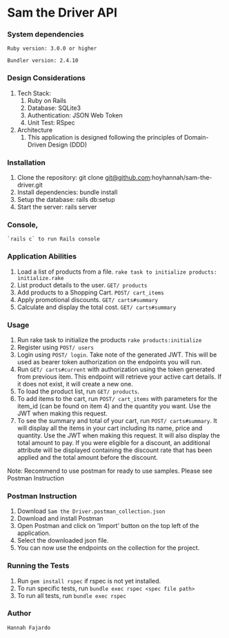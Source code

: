 # Sam the Driver API

### System dependencies

    Ruby version: 3.0.0 or higher

    Bundler version: 2.4.10

### Design Considerations
1. Tech Stack:
      1. Ruby on Rails
      2. Database: SQLite3
      3. Authentication: JSON Web Token
      4. Unit Test: RSpec
2. Architecture
      1. This application is designed following the principles of Domain-Driven Design (DDD)

### Installation
 1. Clone the repository: git clone git@github.com:hoyhannah/sam-the-driver.git
 2. Install dependencies: bundle install
 3. Setup the database: rails db:setup
 4. Start the server: rails server

### Console,

    `rails c` to run Rails console

### Application Abilities

 1. Load a list of products from a file.
       `rake task to initialize products: initialize.rake`
 2. List product details to the user.
       `GET/ products`
 3. Add products to a Shopping Cart.
       `POST/ cart_items`
 4. Apply promotional discounts.
       `GET/ carts#summary`
 5. Calculate and display the total cost.
       `GET/ carts#summary`

### Usage

 1. Run rake task to initialize the products `rake products:initialize`
 2. Register using `POST/ users`
 3. Login using `POST/ login`. Take note of the generated JWT. This will be used as bearer token authorization on the endpoints you will run.
 4. Run `GET/ carts#current` with authorization using the token generated from previous item. This endpoint will retrieve your active cart details. If it does not exist, it will create a new one.
 5. To load the product list, run `GET/ products`.
 6. To add items to the cart, run `POST/ cart_items` with parameters for the item_id (can be found on item 4) and the quantity you want. Use the JWT when making this request.
 7. To see the summary and total of your cart, run `POST/ carts#summary`. It will display all the items in your cart including its name, price and quantity. Use the JWT when making this request.
    It will also display the total amount to pay. If you were eligible for a discount, an additional attribute will be displayed containing the discount rate that has been applied and the total amount before the discount.

   Note: Recommend to use postman for ready to use samples. Please see Postman Instruction

### Postman Instruction

 1. Download `Sam the Driver.postman_collection.json`
 2. Download and install Postman
 3. Open Postman and click on 'Import' button on the top left of the application.
 4. Select the downloaded json file.
 5. You can now use the endpoints on the collection for the project.

### Running the Tests

 1. Run `gem install rspec` if rspec is not yet installed.
 2. To run specific tests, run `bundle exec rspec <spec file path>`
 3. To run all tests, run `bundle exec rspec`

### Author

    Hannah Fajardo
